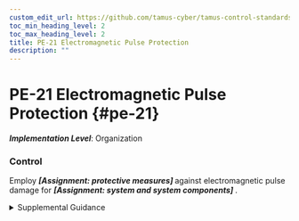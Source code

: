 ```yaml
---
custom_edit_url: https://github.com/tamus-cyber/tamus-control-standards/tree/main/content/tamus.edu/TAMUS_profile.xml
toc_min_heading_level: 2
toc_max_heading_level: 2
title: PE-21 Electromagnetic Pulse Protection
description: ""
---
```


# PE-21 Electromagnetic Pulse Protection {#pe-21}

_**Implementation Level**_: Organization

### Control

Employ <strong title="pe-21_odp.01"> <em>[Assignment: protective measures]</em> </strong> against electromagnetic pulse damage for <strong title="pe-21_odp.02"> <em>[Assignment: system and system components]</em> </strong>.

<details>
  <summary>Supplemental Guidance</summary>

An electromagnetic pulse (EMP) is a short burst of electromagnetic energy that is spread over a range of frequencies. Such energy bursts may be natural or man-made. EMP interference may be disruptive or damaging to electronic equipment. Protective measures used to mitigate EMP risk include shielding, surge suppressors, ferro-resonant transformers, and earth grounding. EMP protection may be especially significant for systems and applications that are part of the U.S. critical infrastructure.

</details>

